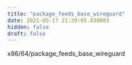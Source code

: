 ```yaml
---
title: "package_feeds_base_wireguard"
date: 2021-05-17 21:39:05.038003
hidden: false
draft: false
---
```


x86/64/package_feeds_base_wireguard

